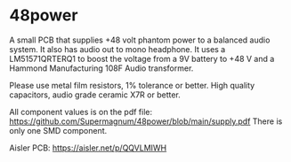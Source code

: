 # 48power
A small PCB that supplies +48 volt phantom power to a balanced audio system. It also has audio out to mono headphone.
It uses a LM51571QRTERQ1 to boost the voltage from a 9V battery to +48 V and a Hammond Manufacturing 108F Audio transformer.

Please use metal film resistors, 1% tolerance or better.
High quality capacitors, audio grade ceramic X7R or better.

All component values is on the pdf file:
https://github.com/Supermagnum/48power/blob/main/supply.pdf
There is only one SMD component.

Aisler PCB:
https://aisler.net/p/QQVLMIWH
